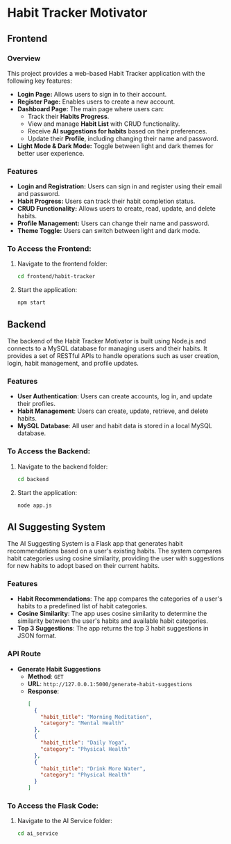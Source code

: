 # Habit Tracker Motivator

## Frontend

### Overview
This project provides a web-based Habit Tracker application with the following key features:

- **Login Page:** Allows users to sign in to their account.
- **Register Page:** Enables users to create a new account.
- **Dashboard Page:** The main page where users can:
  - Track their **Habits Progress**.
  - View and manage **Habit List** with CRUD functionality.
  - Receive **AI suggestions for habits** based on their preferences.
  - Update their **Profile**, including changing their name and password.
- **Light Mode & Dark Mode:** Toggle between light and dark themes for better user experience.

### Features

- **Login and Registration:** Users can sign in and register using their email and password.
- **Habit Progress:** Users can track their habit completion status.
- **CRUD Functionality:** Allows users to create, read, update, and delete habits.
- **Profile Management:** Users can change their name and password.
- **Theme Toggle:** Users can switch between light and dark mode.

### To Access the Frontend:

1. Navigate to the frontend folder:
   ```bash
   cd frontend/habit-tracker
2. Start the application:
   ```bash
   npm start

## Backend

The backend of the Habit Tracker Motivator is built using Node.js and connects to a MySQL database for managing users and their habits. It provides a set of RESTful APIs to handle operations such as user creation, login, habit management, and profile updates.

### Features

- **User Authentication**: Users can create accounts, log in, and update their profiles.
- **Habit Management**: Users can create, update, retrieve, and delete habits.
- **MySQL Database**: All user and habit data is stored in a local MySQL database.

### To Access the Backend:

1. Navigate to the backend folder:
   ```bash
   cd backend
2. Start the application:
   ```bash
   node app.js
## AI Suggesting System

The AI Suggesting System is a Flask app that generates habit recommendations based on a user's existing habits. The system compares habit categories using cosine similarity, providing the user with suggestions for new habits to adopt based on their current habits.

### Features

- **Habit Recommendations**: The app compares the categories of a user's habits to a predefined list of habit categories.
- **Cosine Similarity**: The app uses cosine similarity to determine the similarity between the user's habits and available habit categories.
- **Top 3 Suggestions**: The app returns the top 3 habit suggestions in JSON format.

### API Route

- **Generate Habit Suggestions**
  - **Method**: `GET`
  - **URL**: `http://127.0.0.1:5000/generate-habit-suggestions`
  - **Response**:
    ```json
    [
      {
        "habit_title": "Morning Meditation",
        "category": "Mental Health"
      },
      {
        "habit_title": "Daily Yoga",
        "category": "Physical Health"
      },
      {
        "habit_title": "Drink More Water",
        "category": "Physical Health"
      }
    ]
    ```

### To Access the Flask Code:

1. Navigate to the AI Service folder:
   ```bash
   cd ai_service

